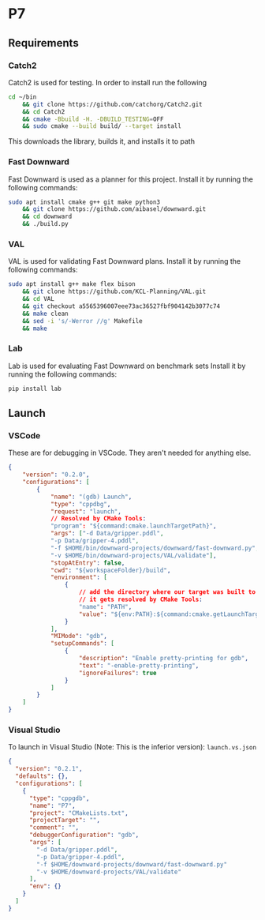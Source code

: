 # P7
## Requirements
### Catch2
Catch2 is used for testing.
In order to install run the following

```bash
cd ~/bin
    && git clone https://github.com/catchorg/Catch2.git
    && cd Catch2
    && cmake -Bbuild -H. -DBUILD_TESTING=OFF
    && sudo cmake --build build/ --target install
```

This downloads the library, builds it, and installs it to path

### Fast Downward
Fast Downward is used as a planner for this project.
Install it by running the following commands:
```bash
sudo apt install cmake g++ git make python3
    && git clone https://github.com/aibasel/downward.git
    && cd downward
    && ./build.py
```

### VAL
VAL is used for validating Fast Downward plans.
Install it by running the following commands:
```bash
sudo apt install g++ make flex bison 
    && git clone https://github.com/KCL-Planning/VAL.git 
    && cd VAL 
    && git checkout a5565396007eee73ac36527fbf904142b3077c74 
    && make clean 
    && sed -i 's/-Werror //g' Makefile 
    && make
```

### Lab
Lab is used for evaluating Fast Downward on benchmark sets
Install it by running the following commands:
```bash
pip install lab
```

## Launch
### VSCode
These are for debugging in VSCode. They aren't needed for anything else.
```json
{
    "version": "0.2.0",
    "configurations": [
        {
            "name": "(gdb) Launch",
            "type": "cppdbg",
            "request": "launch",
            // Resolved by CMake Tools:
            "program": "${command:cmake.launchTargetPath}",
            "args": ["-d Data/gripper.pddl",
            "-p Data/gripper-4.pddl",
            "-f $HOME/bin/downward-projects/downward/fast-downward.py",
            "-v $HOME/bin/downward-projects/VAL/validate"],
            "stopAtEntry": false,
            "cwd": "${workspaceFolder}/build",
            "environment": [
                {
                    // add the directory where our target was built to the PATHs
                    // it gets resolved by CMake Tools:
                    "name": "PATH",
                    "value": "${env:PATH}:${command:cmake.getLaunchTargetDirectory}"
                }
            ],
            "MIMode": "gdb",
            "setupCommands": [
                {
                    "description": "Enable pretty-printing for gdb",
                    "text": "-enable-pretty-printing",
                    "ignoreFailures": true
                }
            ]
        }
    ]
}
```

### Visual Studio
To launch in Visual Studio (Note: This is the inferior version):
`launch.vs.json`
```json
{
  "version": "0.2.1",
  "defaults": {},
  "configurations": [
    {
      "type": "cppgdb",
      "name": "P7",
      "project": "CMakeLists.txt",
      "projectTarget": "",
      "comment": "",
      "debuggerConfiguration": "gdb",
      "args": [
        "-d Data/gripper.pddl",
        "-p Data/gripper-4.pddl",
        "-f $HOME/downward-projects/downward/fast-downward.py"
        "-v $HOME/downward-projects/VAL/validate"
      ],
      "env": {}
    }
  ]
}
```
